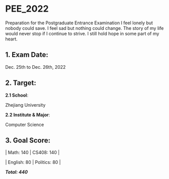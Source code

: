 # PEE_2022
  Preparation for the Postgraduate Entrance Examination
  I feel lonely but nobody could save. I feel sad but nothing could change.
  The story of my life would never stop if I continue to strive. I still hold hope in some part of my heart.
  
## 1. Exam Date:
  Dec. 25th to Dec. 26th, 2022

## 2. Target:
**2.1 School**:

Zhejiang University

**2.2 Institute & Major**:

Computer Science 

## 3. Goal Score:

| Math: 140    | CS408: 140   |

| English: 80  | Politics: 80 |

***Total: 440***
